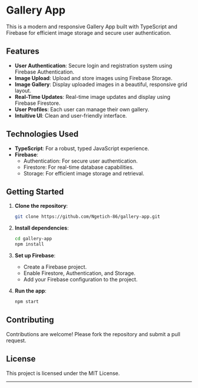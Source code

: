 # Gallery App

This is a modern and responsive Gallery App built with TypeScript and Firebase for efficient image storage and secure user authentication.

## Features

- **User Authentication**: Secure login and registration system using Firebase Authentication.
- **Image Upload**: Upload and store images using Firebase Storage.
- **Image Gallery**: Display uploaded images in a beautiful, responsive grid layout.
- **Real-Time Updates**: Real-time image updates and display using Firebase Firestore.
- **User Profiles**: Each user can manage their own gallery.
- **Intuitive UI**: Clean and user-friendly interface.

## Technologies Used

 
- **TypeScript**: For a robust, typed JavaScript experience.
- **Firebase**: 
  - Authentication: For secure user authentication.
  - Firestore: For real-time database capabilities.
  - Storage: For efficient image storage and retrieval.

## Getting Started

1. **Clone the repository**:
   ```sh
   git clone https://github.com/Ngetich-86/gallery-app.git
   ```

2. **Install dependencies**:
   ```sh
   cd gallery-app
   npm install
   ```

3. **Set up Firebase**:
   - Create a Firebase project.
   - Enable Firestore, Authentication, and Storage.
   - Add your Firebase configuration to the project.

4. **Run the app**:
   ```sh
   npm start
   ```

## Contributing

Contributions are welcome! Please fork the repository and submit a pull request.

## License

This project is licensed under the MIT License.

---
